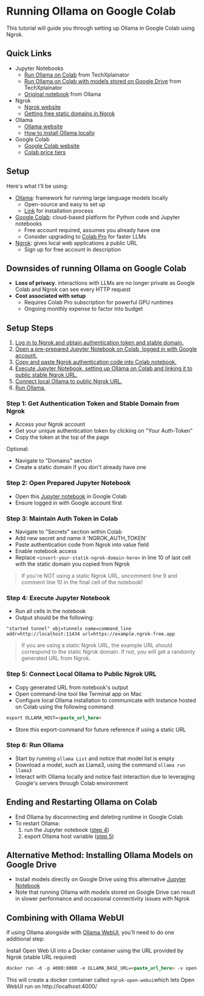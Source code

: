 # Running Ollama on Google Colab

This tutorial will guide you through setting up Ollama in Google Colab using Ngrok. 

<!-- If you prefer learning through a visual approach or want to gain additional insight into this topic, be sure to check out my YouTube video on this subject!

[![ollama-on-colab](/ollama/ollama-on-colab/ollama-colab-thumbnail.png)](!!!!!!!!!!) -->

## Quick Links

* Jupyter Notebooks
	* [Run Ollama on Colab](/ollama/ollama-on-colab/run-ollama-on-colab.ipynb) from TechXplainator
	* [Run Ollama on Colab with models stored on Google Drive](/ollama/ollama-on-colab/run-ollama-on-colab-gdrive-storage.ipynb) from TechXplainator
	* [Original notebook](https://github.com/ollama/ollama/blob/5687f1a0cfa3d2408bfcb04f4342f657f6dada58/examples/jupyter-notebook/ollama.ipynb) from Ollama
* Ngrok
	* [Ngrok website](https://ngrok.com/)
	* [Getting free static domains in Ngrok](https://ngrok.com/blog-post/free-static-domains-ngrok-users)
* Ollama
	* [Ollama website](https://ollama.com/)
	* [How to install Ollama locally](/ollama/install-ollama/README.md)
* Google Colab
	* [Google Colab website](https://colab.research.google.com/)
	* [Colab price tiers](https://colab.research.google.com/signup/pricing)

## Setup

Here's what I'll be using:

* [Ollama](https://ollama.com/): framework for running large language models locally
	+ Open-source and easy to set up
	+ [Link]((/ollama/install-ollama/README.md)) for installation process
* [Google Colab](https://colab.research.google.com/): cloud-based platform for Python code and Jupyter notebooks
	+ Free account required, assumes you already have one
	+ Consider upgrading to [Colab Pro](https://colab.research.google.com/signup/pricing) for faster LLMs
* [Ngrok](https://ngrok.com/): gives local web applications a public URL
	+ Sign up for free account in description


## Downsides of running Ollama on Google Colab

* **Loss of privacy**. interactions with LLMs are no longer private as Google Colab and Ngrok can see every HTTP request
* **Cost associated with setup**
	+ Requires Colab Pro subscription for powerful GPU runtimes
	+ Ongoing monthly expense to factor into budget

## Setup Steps

1. [Log in to Ngrok and obtain authentication token and stable domain.](#step-1-get-authentication-token-and-stable-domain-from-ngrok)
2. [Open a pre-prepared Jupyter Notebook on Colab, logged in with Google account.](#step-2-open-prepared-jupyter-notebook)
3. [Copy and paste Ngrok authentication code into Colab notebook.](#step-3-maintain-auth-token-in-colab)
4. [Execute Jupyter Notebook, setting up Ollama on Colab and linking it to public stable Ngrok URL.](#step-4-execute-jupyter-notebook)
5. [Connect local Ollama to public Ngrok URL.](#step-5-connect-local-ollama-to-public-ngrok-url)
6. [Run Ollama.](#step-6-run-ollama)


### Step 1: Get Authentication Token and Stable Domain from Ngrok
* Access your Ngrok account
* Get your unique authentication token by clicking on "Your Auth-Token"
* Copy the token at the top of the page

Optional:
* Navigate to "Domains" section
* Create a static domain if you don't already have one

### Step 2: Open Prepared Jupyter Notebook

* Open this [Jupyter notebook](/ollama/ollama-on-colab/run-ollama-on-colab.ipynb) in Google Colab
* Ensure logged in with Google account first

### Step 3: Maintain Auth Token in Colab

* Navigate to "Secrets" section within Colab
* Add new secret and name it 'NGROK_AUTH_TOKEN'
* Paste authentication code from Ngrok into value field
* Enable notebook access
* Replace `<insert-your-statik-ngrok-domain-here>` in line 10 of last cell with the static domain you copied from Ngrok

> If you're NOT using a static Ngrok URL, uncomment line 9 and comment line 10 in the final cell of the notebook!


### Step 4: Execute Jupyter Notebook

* Run all cells in the notebook
* Output should be the following:

```output
"started tunnel" obj=tunnels name=command_line addr=http://localhost:11434 url=https://example.ngrok-free.app
```
> If you are using a static Ngrok URL, the example URL should correspond to the static Ngrok domain. If not, you will get a randomly generated URL from Ngrok.

### Step 5: Connect Local Ollama to Public Ngrok URL

* Copy generated URL from notebook's output
* Open command-line tool like Terminal app on Mac
* Configure local Ollama installation to communicate with instance hosted on Colab using the following command: 
```markdown
export OLLAMA_HOST=<paste_url_here>
```
* Store this export-command for future reference if using a static URL

### Step 6: Run Ollama

* Start by running `ollama List` and notice that model list is empty
* Download a model, such as Llama3, using the command `ollama run llama3`
* Interact with Ollama locally and notice fast interaction due to leveraging Google's servers through Colab environment


## Ending and Restarting Ollama on Colab

* End Ollama by disconnecting and deleting runtime in Google Colab
* To restart Ollama:
	1. run the Jupyter notebook ([step 4](#step-4-execute-jupyter-notebook))
	2. export Ollama host variable ([step 5](#step-5-connect-local-ollama-to-public-Ngrok-url))

## Alternative Method: Installing Ollama Models on Google Drive

* Install models directly on Google Drive using this alternative [Jupyter Notebook]((/ollama/ollama-on-colab/run-ollama-on-colab-gdrive-storage.ipynb))
* Note that running Ollama with models stored on Google Drive can result in slower performance and occasional connectivity issues with Ngrok

## Combining with Ollama WebUI

If using Ollama alongside with [Ollama WebUI](https://github.com/open-webui/open-webui), you'll need to do one additional step:

Install Open Web UI into a Docker container using the URL provided by Ngrok (stable URL required)

```markdown
docker run -d -p 4000:8080 -e OLLAMA_BASE_URL=<paste_url_here> -v open-webui:/app/backend/data --name ngrok-open-webui --restart always ghcr.io/open-webui/open-webui:main
```

This will create a docker container called `ngrok-open-webui`which lets Open WebUI run on http://localhost:4000/

